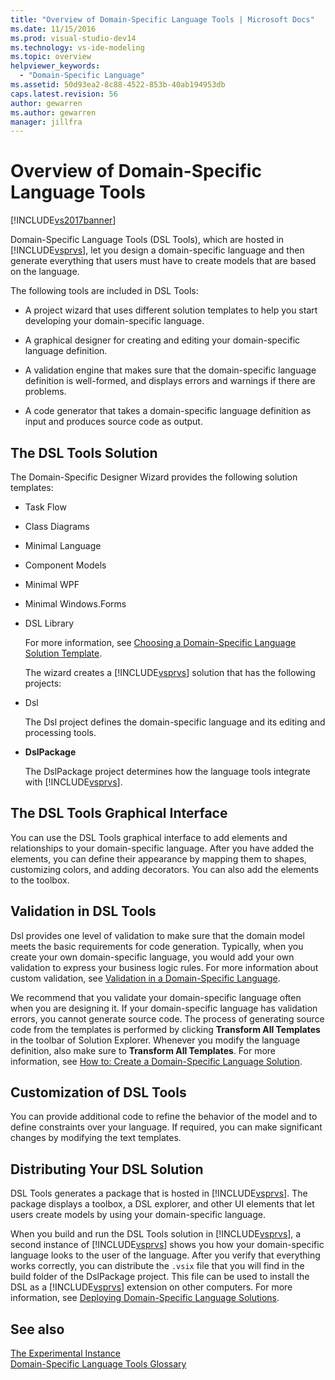 ```yaml
---
title: "Overview of Domain-Specific Language Tools | Microsoft Docs"
ms.date: 11/15/2016
ms.prod: visual-studio-dev14
ms.technology: vs-ide-modeling
ms.topic: overview
helpviewer_keywords: 
  - "Domain-Specific Language"
ms.assetid: 50d93ea2-8c88-4522-853b-40ab194953db
caps.latest.revision: 56
author: gewarren
ms.author: gewarren
manager: jillfra
---
```

# Overview of Domain-Specific Language Tools
[!INCLUDE[vs2017banner](../includes/vs2017banner.md)]

Domain-Specific Language Tools (DSL Tools), which are hosted in [!INCLUDE[vsprvs](../includes/vsprvs-md.md)], let you design a domain-specific language and then generate everything that users must have to create models that are based on the language.  
  
 The following tools are included in DSL Tools:  
  
- A project wizard that uses different solution templates to help you start developing your domain-specific language.  
  
- A graphical designer for creating and editing your domain-specific language definition.  
  
- A validation engine that makes sure that the domain-specific language definition is well-formed, and displays errors and warnings if there are problems.  
  
- A code generator that takes a domain-specific language definition as input and produces source code as output.  
  
## The DSL Tools Solution  
 The Domain-Specific Designer Wizard provides the following solution templates:  
  
- Task Flow  
  
- Class Diagrams  
  
- Minimal Language  
  
- Component Models  
  
- Minimal WPF  
  
- Minimal Windows.Forms  
  
- DSL Library  
  
  For more information, see [Choosing a Domain-Specific Language Solution Template](../modeling/choosing-a-domain-specific-language-solution-template.md).  
  
  The wizard creates a [!INCLUDE[vsprvs](../includes/vsprvs-md.md)] solution that has the following projects:  
  
- Dsl  
  
   The Dsl project defines the domain-specific language and its editing and processing tools.  
  
- **DslPackage**  
  
   The DslPackage project determines how the language tools integrate with [!INCLUDE[vsprvs](../includes/vsprvs-md.md)].  
  
## The DSL Tools Graphical Interface  
 You can use the DSL Tools graphical interface to add elements and relationships to your domain-specific language. After you have added the elements, you can define their appearance by mapping them to shapes, customizing colors, and adding decorators. You can also add the elements to the toolbox.  
  
## Validation in DSL Tools  
 Dsl provides one level of validation to make sure that the domain model meets the basic requirements for code generation. Typically, when you create your own domain-specific language, you would add your own validation to express your business logic rules. For more information about custom validation, see [Validation in a Domain-Specific Language](../modeling/validation-in-a-domain-specific-language.md).  
  
 We recommend that you validate your domain-specific language often when you are designing it. If your domain-specific language has validation errors, you cannot generate source code. The process of generating source code from the templates is performed by clicking **Transform All Templates** in the toolbar of Solution Explorer. Whenever you modify the language definition, also make sure to **Transform All Templates**. For more information, see [How to: Create a Domain-Specific Language Solution](../modeling/how-to-create-a-domain-specific-language-solution.md).  
  
## Customization of DSL Tools  
 You can provide additional code to refine the behavior of the model and to define constraints over your language. If required, you can make significant changes by modifying the text templates.  
  
## Distributing Your DSL Solution  
 DSL Tools generates a package that is hosted in [!INCLUDE[vsprvs](../includes/vsprvs-md.md)]. The package displays a toolbox, a DSL explorer, and other UI elements that let users create models by using your domain-specific language.  
  
 When you build and run the DSL Tools solution in [!INCLUDE[vsprvs](../includes/vsprvs-md.md)], a second instance of [!INCLUDE[vsprvs](../includes/vsprvs-md.md)] shows you how your domain-specific language looks to the user of the language. After you verify that everything works correctly, you can distribute the `.vsix` file that you will find in the build folder of the DslPackage project. This file can be used to install the DSL as a [!INCLUDE[vsprvs](../includes/vsprvs-md.md)] extension on other computers.  For more information, see [Deploying Domain-Specific Language Solutions](../modeling/deploying-domain-specific-language-solutions.md).  
  
## See also  
 [The Experimental Instance](../extensibility/the-experimental-instance.md)   
 [Domain-Specific Language Tools Glossary](https://msdn.microsoft.com/ca5e84cb-a315-465c-be24-76aa3df276aa)
